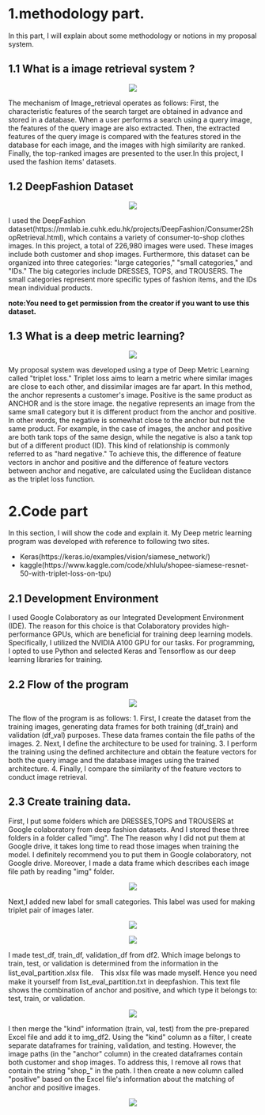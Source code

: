 # 1.methodology part. 
In this part, I will explain about some methodology or notions in my proposal system.

## 1.1 What is a image retrieval system ?
<p align="center">
  <img src="https://github.com/makoto0825/image_retrieval/assets/120376737/f9cc7182-8fd8-4f12-9978-679e6345a06e" />
</p>
<p>
The mechanism of Image_retrieval operates as follows: First, the characteristic features of the search target are obtained in advance and stored in a database. When a user performs a search using a query image, the features of the query image are also extracted. Then, the extracted features of the query image is compared with the features stored in the database for each image, and the images with high similarity are ranked. Finally, the top-ranked images are presented to the user.In this project, I used the fashion items' datasets.
</p>

## 1.2 DeepFashion Dataset
<p align="center">
  <img src="https://github.com/makoto0825/image_retrieval/assets/120376737/4d598830-abe6-4a07-a8e3-5d5cc2841d9a" />
</p>
I used the DeepFashion dataset(https://mmlab.ie.cuhk.edu.hk/projects/DeepFashion/Consumer2ShopRetrieval.html), which contains a variety of consumer-to-shop clothes  images. In this project, a total of 226,980 images were used. These images include both customer and shop images. Furthermore, this dataset can be organized into three categories: "large categories," "small categories," and "IDs." The big categories include DRESSES, TOPS, and TROUSERS. The small categories represent more specific types of fashion items, and the IDs mean individual products. 
<p><b>note:You need to get permission from the creator if you want to use this dataset.</b></p>

## 1.3 What is a deep metric learning?
<p align="center">
  <img src="https://github.com/makoto0825/image_retrieval/assets/120376737/3cc779b1-8167-4670-95f4-33537f5b7984" />
</p>
My proposal system was developed using a type of Deep Metric Learning called "triplet loss." Triplet loss aims to learn a metric where similar images  are close to each other, and dissimilar images are far apart. In this method, the anchor represents a customer's image. Positive is the same product as ANCHOR and is the store image. the negative represents an image from the same small category but it is different product from the anchor and positive. In other words, the negative is somewhat close to the anchor but not the same product. For example, in the case of images, the anchor and positive are both tank tops of the same design, while the negative is also a tank top but of a different product (ID). This kind of relationship is commonly referred to as "hard negative." To achieve this, the difference of feature vectors in anchor and positive and the difference of feature vectors between anchor and negative,  are calculated using the Euclidean distance as the triplet loss function.

# 2.Code part
In this section, I will show the code and explain it. My Deep metric learning program was developed with reference to following two sites.
<ul>
  <li>Keras(https://keras.io/examples/vision/siamese_network/)</li>
  <li>kaggle(https://www.kaggle.com/code/xhlulu/shopee-siamese-resnet-50-with-triplet-loss-on-tpu)</li>
</ul>

## 2.1 Development Environment
I used Google Colaboratory as our Integrated Development Environment (IDE). The reason for this choice is that Colaboratory provides high-performance GPUs, which are beneficial for training deep learning models. Specifically, I utilized the NVIDIA A100 GPU for our tasks. For programming, I opted to use Python and selected Keras and Tensorflow as our deep learning libraries for training.

## 2.2 Flow of the program
<p align="center">
  <img src="https://github.com/makoto0825/image_retrieval/assets/120376737/ca95e497-ad0e-46b2-b47d-dfbfa163bd48" />
</p>
The flow of the program is as follows:
1.	First, I create the dataset from the training images, generating data frames for both training (df_train) and validation (df_val) purposes. These data frames contain the file paths of the images.
2.	Next, I define the architecture to be used for training.
3.	I perform the training using the defined architecture and obtain the feature vectors for both the query image and the database images using the trained architecture.
4.	Finally, I compare the similarity of the feature vectors to conduct image retrieval.

## 2.3 Create training data.
First, I put some folders which are DRESSES,TOPS and TROUSERS at Google colaboratory from deep fashion datasets. And I stored these three folders in a folder called "img". The The reason why I did not put them at Google drive, it takes long time to read those images when training the model. I definitely recommend you to put them in Google colaboratory, not Google drive. Moreover, I made a data frame which describes each image file path by reading "img" folder. 
<p align="center">
  <img src="https://github.com/makoto0825/image_retrieval/assets/120376737/e2ed4819-eb61-4ea4-91a3-929ca0b78610" />
</p>

Next,I added new label for small categories. This label was used for making triplet pair of images later.
<p align="center">
  <img src="https://github.com/makoto0825/image_retrieval/assets/120376737/a938e7f5-3206-4ae1-b052-1e3b9cae3555" />
</p>
<p align="center">
  <img src="https://github.com/makoto0825/image_retrieval/assets/120376737/faa211db-6bce-4f77-acfd-634ae8f8da35" />
</p>

I made test_df, train_df, validation_df from df2. Which image belongs to train, test, or validation is determined from the information in the list_eval_partition.xlsx file.　This xlsx file was made myself. Hence you need make it yourself from list_eval_partition.txt in deepfashion. This text file shows the combination of anchor and positive, and which type it belongs to: test, train, or validation.
<p align="center">
  <img src="https://github.com/makoto0825/image_retrieval/assets/120376737/43377ad8-7fd1-46e3-80b4-363147201e8e" />
</p>

I then merge the "kind" information (train, val, test) from the pre-prepared Excel file and add it to img_df2. Using the "kind" column as a filter, I create separate dataframes for training, validation, and testing. However, the image paths (in the "anchor" column) in the created dataframes contain both customer and shop images. To address this, I remove all rows that contain the string "shop_" in the path. I then create a new column called "positive" based on the Excel file's information about the matching of anchor and positive images. 
<p align="center">
  <img src="https://github.com/makoto0825/image_retrieval/assets/120376737/ead9ba63-c321-4a27-af93-a81bdaee9e47" />
</p>
